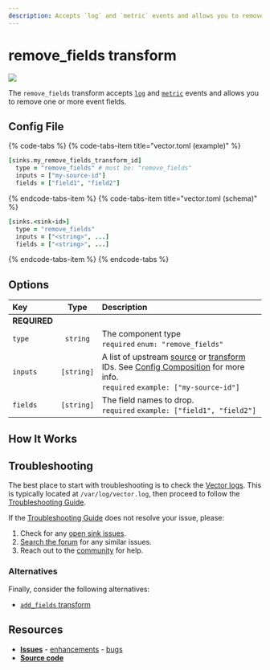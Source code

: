 ```yaml
---
description: Accepts `log` and `metric` events and allows you to remove one or more event fields.
---
```


<!--
     THIS FILE IS AUTOOGENERATED!

     To make changes please edit the template located at:

     scripts/generate/templates/docs/usage/configuration/transforms/remove_fields.md.erb
-->

# remove_fields transform

![][images.remove_fields_transform]


The `remove_fields` transform accepts [`log`][docs.log_event] and [`metric`][docs.metric_event] events and allows you to remove one or more event fields.

## Config File

{% code-tabs %}
{% code-tabs-item title="vector.toml (example)" %}
```coffeescript
[sinks.my_remove_fields_transform_id]
  type = "remove_fields" # must be: "remove_fields"
  inputs = ["my-source-id"]
  fields = ["field1", "field2"]
```
{% endcode-tabs-item %}
{% code-tabs-item title="vector.toml (schema)" %}
```coffeescript
[sinks.<sink-id>]
  type = "remove_fields"
  inputs = ["<string>", ...]
  fields = ["<string>", ...]
```
{% endcode-tabs-item %}
{% endcode-tabs %}

## Options

| Key  | Type  | Description |
|:-----|:-----:|:------------|
| **REQUIRED** | | |
| `type` | `string` | The component type<br />`required` `enum: "remove_fields"` |
| `inputs` | `[string]` | A list of upstream [source][docs.sources] or [transform][docs.transforms] IDs. See [Config Composition][docs.config_composition] for more info.<br />`required` `example: ["my-source-id"]` |
| `fields` | `[string]` | The field names to drop.<br />`required` `example: ["field1", "field2"]` |

## How It Works



## Troubleshooting

The best place to start with troubleshooting is to check the
[Vector logs][docs.monitoring_logs]. This is typically located at
`/var/log/vector.log`, then proceed to follow the
[Troubleshooting Guide][docs.troubleshooting].

If the [Troubleshooting Guide][docs.troubleshooting] does not resolve your
issue, please:

1. Check for any [open sink issues][url.remove_fields_transform_issues].
2. [Search the forum][url.search_forum] for any similar issues.
2. Reach out to the [community][url.community] for help.


### Alternatives

Finally, consider the following alternatives:


* [`add_fields` transform][docs.add_fields_transform]

## Resources

* [**Issues**][url.remove_fields_transform_issues] - [enhancements][url.remove_fields_transform_enhancements] - [bugs][url.remove_fields_transform_bugs]
* [**Source code**][url.remove_fields_transform_source]


[docs.add_fields_transform]: ../../../usage/configuration/transforms/add_fields.md
[docs.config_composition]: ../../../usage/configuration/README.md#composition
[docs.log_event]: ../../../about/data-model.md#log
[docs.metric_event]: ../../../about/data-model.md#metric
[docs.monitoring_logs]: ../../../usage/administration/monitoring.md#logs
[docs.sources]: ../../../usage/configuration/sources
[docs.transforms]: ../../../usage/configuration/transforms
[docs.troubleshooting]: ../../../usage/guides/troubleshooting.md
[images.remove_fields_transform]: ../../../assets/remove_fields-transform.svg
[url.community]: https://vector.dev/community
[url.remove_fields_transform_bugs]: https://github.com/timberio/vector/issues?q=is%3Aopen+is%3Aissue+label%3A%22Transform%3A+remove_fields%22+label%3A%22Type%3A+Bug%22
[url.remove_fields_transform_enhancements]: https://github.com/timberio/vector/issues?q=is%3Aopen+is%3Aissue+label%3A%22Transform%3A+remove_fields%22+label%3A%22Type%3A+Enhancement%22
[url.remove_fields_transform_issues]: https://github.com/timberio/vector/issues?q=is%3Aopen+is%3Aissue+label%3A%22Transform%3A+remove_fields%22
[url.remove_fields_transform_source]: https://github.com/timberio/vector/tree/master/src/transforms/remove_fields.rs
[url.search_forum]: https://forum.vector.dev/search?expanded=true
